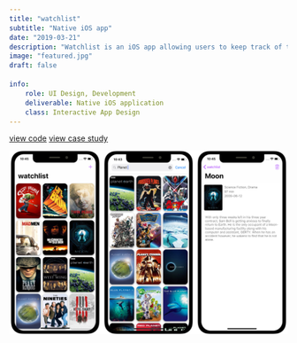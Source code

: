 ```yaml
---
title: "watchlist"
subtitle: "Native iOS app"
date: "2019-03-21"
description: "Watchlist is an iOS app allowing users to keep track of the movies and tv shows that they are interested in watching, with a sleek and intuitive UI."
image: "featured.jpg"
draft: false

info:
    role: UI Design, Development
    deliverable: Native iOS application
    class: Interactive App Design
---
```


[view code](https://github.com/claytercek/watchlist)
[view case study](/journal/watchlist)

![v3 screens](v3.jpg)
